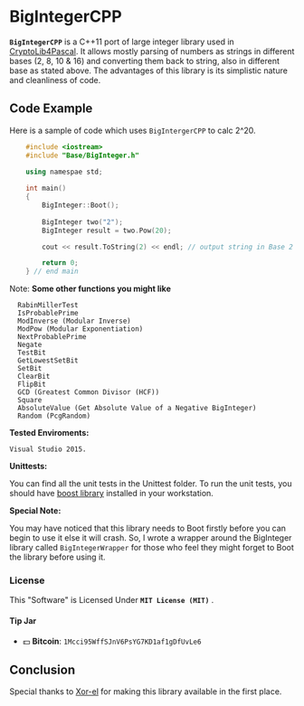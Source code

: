 BigIntegerCPP
====

 **`BigIntegerCPP`** is a C++11 port of large integer library used in [CryptoLib4Pascal](https://github.com/xor-el/CryptoLib4Pascal). It allows 
mostly parsing of numbers as strings in different bases (2, 8, 10 & 16) and converting them back to string, also in different base as stated above. The advantages of this library is its simplistic nature and cleanliness of code.
  

Code Example
------------

Here is a sample of code which uses `BigIntergerCPP` to calc 2^20.
    
```c++
	#include <iostream>
	#include "Base/BigInteger.h"
	
	using namespae std;

	int main()
	{
		BigInteger::Boot();
		
		BigInteger two("2");
		BigInteger result = two.Pow(20);

		cout << result.ToString(2) << endl; // output string in Base 2

	    return 0;
	} // end main
```

Note:
**Some other functions you might like**

  	
	  RabinMillerTest
	  IsProbablePrime
	  ModInverse (Modular Inverse)
	  ModPow (Modular Exponentiation)
	  NextProbablePrime
	  Negate
	  TestBit
	  GetLowestSetBit
	  SetBit
	  ClearBit
	  FlipBit
	  GCD (Greatest Common Divisor (HCF)) 
      Square 
      AbsoluteValue (Get Absolute Value of a Negative BigInteger)
      Random (PcgRandom)



**Tested Enviroments:**
     
    Visual Studio 2015.


**Unittests:**
     
You can find all the unit tests in the Unittest folder. 
To run the unit tests, you should have [boost library](http://www.boost.org/) installed in your workstation.


**Special Note:**
     
   You may have noticed that this library needs to Boot firstly before you can begin to use it else it will crash. So, I wrote a wrapper around the BigInteger library called `BigIntegerWrapper` for those who feel they might forget to Boot the library before using it.

### License

This "Software" is Licensed Under  **`MIT License (MIT)`** .
    
#### Tip Jar
* :dollar: **Bitcoin**: `1Mcci95WffSJnV6PsYG7KD1af1gDfUvLe6`

Conclusion
--------------------------------------------------

   Special thanks to [Xor-el](https://github.com/xor-el) for making this library available in the first place.
